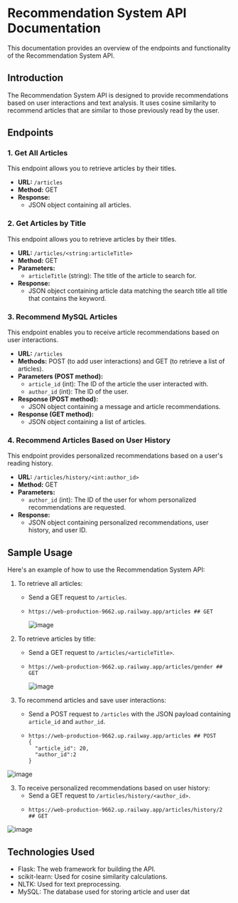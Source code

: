 # Recommendation System API Documentation

This documentation provides an overview of the endpoints and functionality of the Recommendation System API.

## Introduction

The Recommendation System API is designed to provide recommendations based on user interactions and text analysis. It uses cosine similarity to recommend articles that are similar to those previously read by the user.

## Endpoints

### 1. Get All Articles

This endpoint allows you to retrieve articles by their titles.

- **URL:** `/articles`
- **Method:** GET
- **Response:**
  - JSON object containing all articles.
### 2. Get Articles by Title

This endpoint allows you to retrieve articles by their titles.

- **URL:** `/articles/<string:articleTitle>`
- **Method:** GET
- **Parameters:**
  - `articleTitle` (string): The title of the article to search for.
- **Response:**
  - JSON object containing article data matching the search title all title that contains the keyword.

### 3. Recommend MySQL Articles

This endpoint enables you to receive article recommendations based on user interactions.

- **URL:** `/articles`
- **Methods:** POST (to add user interactions) and GET (to retrieve a list of articles).
- **Parameters (POST method):**
  - `article_id` (int): The ID of the article the user interacted with.
  - `author_id` (int): The ID of the user.
- **Response (POST method):**
  - JSON object containing a message and article recommendations.
- **Response (GET method):**
  - JSON object containing a list of articles.


### 4. Recommend Articles Based on User History

This endpoint provides personalized recommendations based on a user's reading history.

- **URL:** `/articles/history/<int:author_id>`
- **Method:** GET
- **Parameters:**
  - `author_id` (int): The ID of the user for whom personalized recommendations are requested.
- **Response:**
  - JSON object containing personalized recommendations, user history, and user ID.

## Sample Usage

Here's an example of how to use the Recommendation System API:

1. To retrieve all articles:
   - Send a GET request to `/articles`.
   - ```
     https://web-production-9662.up.railway.app/articles ## GET
     ```
     ![image](https://github.com/KimberlyPangilinan/qoaj-recommendation-api/assets/92774426/b3649c03-0d61-4af5-9325-a9ee58cb603d)

1. To retrieve articles by title:
   - Send a GET request to `/articles/<articleTitle>`.
   - ```
     https://web-production-9662.up.railway.app/articles/gender ## GET
     ```
     ![image](https://github.com/KimberlyPangilinan/qoaj-recommendation-api/assets/92774426/53a29c4a-b022-41c1-8809-8a0e6b972bc0)

2. To recommend articles and save user interactions:
   - Send a POST request to `/articles` with the JSON payload containing `article_id` and `author_id`.
   - ```
     https://web-production-9662.up.railway.app/articles ## POST
     {
       "article_id": 20,
       "author_id":2
     }
     ```
  ![image](https://github.com/KimberlyPangilinan/qoaj-recommendation-api/assets/92774426/b71b0869-89d3-4f5f-a4d9-306758eea994)

3. To receive personalized recommendations based on user history:
   - Send a GET request to `/articles/history/<author_id>`.
   - ```
     https://web-production-9662.up.railway.app/articles/history/2  ## GET
     ```
  ![image](https://github.com/KimberlyPangilinan/qoaj-recommendation-api/assets/92774426/ca97533f-e493-4286-abe6-07e5921dc59e)

## Technologies Used

- Flask: The web framework for building the API.
- scikit-learn: Used for cosine similarity calculations.
- NLTK: Used for text preprocessing.
- MySQL: The database used for storing article and user dat
